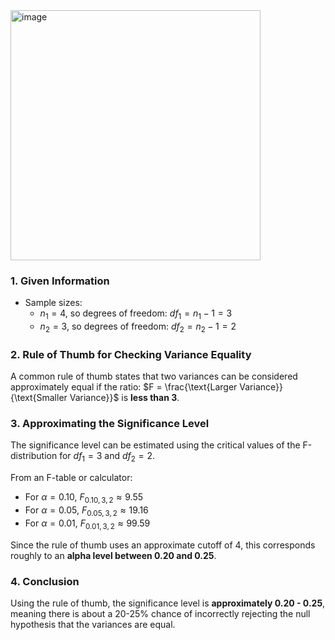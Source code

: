 <img width="400" alt="image" src="https://github.com/user-attachments/assets/8ce4741c-88d7-4e9f-a4b3-c3026a57230d" />

### **1. Given Information**
- Sample sizes: 
  - $n_1 = 4$, so degrees of freedom: $df_1 = n_1 - 1 = 3$
  - $n_2 = 3$, so degrees of freedom: $df_2 = n_2 - 1 = 2$
  
### **2. Rule of Thumb for Checking Variance Equality**
A common rule of thumb states that two variances can be considered approximately equal if the ratio:
$F = \frac{\text{Larger Variance}}{\text{Smaller Variance}}$
is **less than 3**.

### **3. Approximating the Significance Level**
The significance level can be estimated using the critical values of the F-distribution for $df_1 = 3$ and $df_2 = 2$.

From an F-table or calculator:
- For $\alpha = 0.10$, $F_{0.10, 3, 2} \approx 9.55$
- For $\alpha = 0.05$, $F_{0.05, 3, 2} \approx 19.16$
- For $\alpha = 0.01$, $F_{0.01, 3, 2} \approx 99.59$

Since the rule of thumb uses an approximate cutoff of 4, this corresponds roughly to an **alpha level between 0.20 and 0.25**.

### **4. Conclusion**
Using the rule of thumb, the significance level is **approximately 0.20 - 0.25**, meaning there is about a 20-25% chance of incorrectly rejecting the null hypothesis that the variances are equal.
